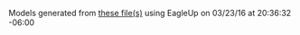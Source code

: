 Models generated from [these file(s)](https://raw.github.com/sparkfun/ToF_Range_Finder_Sensor-VL6180/122d5527ecb044d3a4ecf9f7f5930f41a7e58d24/Hardware/SparkFun_VL6180_Sensor.brd) using EagleUp on 03/23/16 at 20:36:32 -06:00
